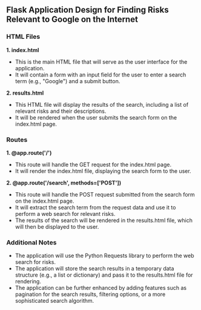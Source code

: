 ## Flask Application Design for Finding Risks Relevant to Google on the Internet

### HTML Files

**1. index.html**
- This is the main HTML file that will serve as the user interface for the application.
- It will contain a form with an input field for the user to enter a search term (e.g., "Google") and a submit button.

**2. results.html**
- This HTML file will display the results of the search, including a list of relevant risks and their descriptions.
- It will be rendered when the user submits the search form on the index.html page.

### Routes

**1. @app.route('/')**
- This route will handle the GET request for the index.html page.
- It will render the index.html file, displaying the search form to the user.

**2. @app.route('/search', methods=['POST'])**
- This route will handle the POST request submitted from the search form on the index.html page.
- It will extract the search term from the request data and use it to perform a web search for relevant risks.
- The results of the search will be rendered in the results.html file, which will then be displayed to the user.

### Additional Notes

- The application will use the Python Requests library to perform the web search for risks.
- The application will store the search results in a temporary data structure (e.g., a list or dictionary) and pass it to the results.html file for rendering.
- The application can be further enhanced by adding features such as pagination for the search results, filtering options, or a more sophisticated search algorithm.